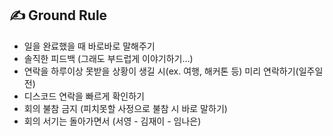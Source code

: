 ## ✍️ **Ground Rule**

- 일을 완료했을 때 바로바로 말해주기
- 솔직한 피드백 (그래도 부드럽게 이야기하기…)
- 연락을 하루이상 못받을 상황이 생길 시(ex. 여행, 해커톤 등) 미리 연락하기(일주일전)
- 디스코드 연락을 빠르게 확인하기
- 회의 불참 금지 (피치못할 사정으로 불참 시 바로 말하기)
- 회의 서기는 돌아가면서 (서영 - 김재이 - 임나은)
